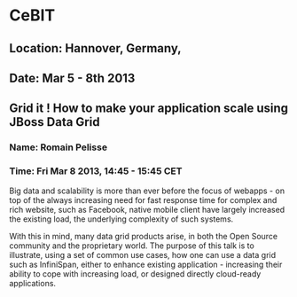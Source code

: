 # CeBIT
## Location: Hannover, Germany,
## Date: Mar 5 - 8th 2013


## Grid it ! How to make your application scale using JBoss Data Grid
### Name: Romain Pelisse
### Time: Fri Mar 8 2013, 14:45 - 15:45 CET

Big data and scalability is more than ever before the focus of webapps - on top of the always
increasing need for fast response time for complex and rich website, such as Facebook, native mobile
client have largely increased the existing load, the underlying complexity of such systems.

With this in mind, many data grid products arise, in both the Open Source community and the
proprietary world. The purpose of this talk is to illustrate, using a set of common use cases, how
one can use a data grid such as InfiniSpan, either to enhance existing application - increasing
their ability to cope with increasing load, or designed directly cloud-ready applications.
